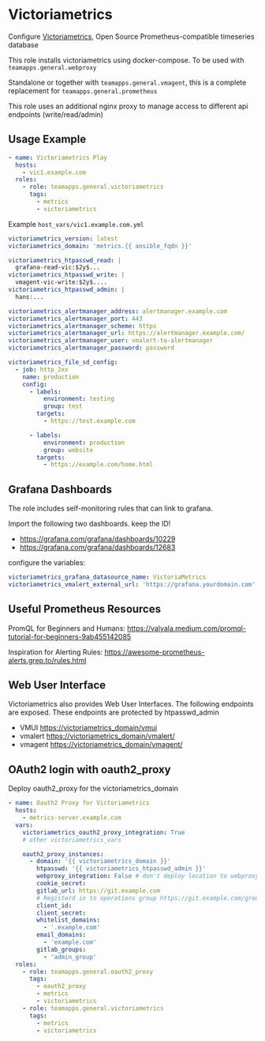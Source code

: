 # Victoriametrics

Configure [Victoriametrics](https://victoriametrics.com/), Open Source Prometheus-compatible timeseries database

This role installs victoriametrics using docker-compose. To be used with `teamapps.general.webproxy`

Standalone  or together with `teamapps.general.vmagent`, this is a complete replacement for `teamapps.general.prometheus`

This role uses an additional nginx proxy to manage access to different api endpoints (write/read/admin)

## Usage Example

~~~yaml
- name: Victoriametrics Play
  hosts:
    - vic1.example.com
  roles:
    - role: teamapps.general.victoriametrics
      tags:
        - metrics
        - victoriametrics
~~~

Example `host_vars/vic1.example.com.yml`

~~~yaml
victoriametrics_version: latest
victoriametrics_domain: 'metrics.{{ ansible_fqdn }}'

victoriametrics_htpasswd_read: |
  grafana-read-vic:$2y$...
victoriametrics_htpasswd_write: |
  vmagent-vic-write:$2y$....
victoriametrics_htpasswd_admin: |
  hans:...

victoriametrics_alertmanager_address: alertmanager.example.com
victoriametrics_alertmanager_port: 443
victoriametrics_alertmanager_scheme: https
victoriametrics_alertmanager_url: https://alertmanager.example.com/
victoriametrics_alertmanager_user: vmalert-to-alertmanager
victoriametrics_alertmanager_password: password

victoriametrics_file_sd_config:
  - job: http_2xx
    name: production
    config:
      - labels:
          environment: testing
          group: test
        targets:
          - https://test.example.com

      - labels:
          environment: production
          group: website
        targets:
          - https://example.com/home.html

~~~

## Grafana Dashboards

The role includes self-monitoring rules that can link to grafana.

Import the following two dashboards. keep the ID!

* <https://grafana.com/grafana/dashboards/10229>
* <https://grafana.com/grafana/dashboards/12683>

configure the variables:

~~~yaml
victoriametrics_grafana_datasource_name: VictoriaMetrics
victoriametrics_vmalert_external_url: 'https://grafana.yourdomain.com'
~~~

## Useful Prometheus Resources

PromQL for Beginners and Humans:  https://valyala.medium.com/promql-tutorial-for-beginners-9ab455142085

Inspiration for Alerting Rules: https://awesome-prometheus-alerts.grep.to/rules.html

## Web User Interface

Victoriametrics also provides Web User Interfaces. The following endpoints are exposed. These endpoints are protected by htpasswd_admin

* VMUI <https://victoriametrics_domain/vmui>
* vmalert <https://victoriametrics_domain/vmalert/>
* vmagent <https://victoriametrics_domain/vmagent/>

## OAuth2 login with oauth2_proxy

Deploy oauth2_proxy for the victoriametrics_domain


~~~yaml
- name: Oauth2 Proxy for Victoriametrics
  hosts:
    - metrics-server.example.com
  vars:
    victoriametrics_oauth2_proxy_integration: True
    # other victoriametrics_vars

    oauth2_proxy_instances:
      - domain: '{{ victoriametrics_domain }}'
        htpasswd: '{{ victoriametrics_htpasswd_admin }}'
        webproxy_integration: False # don't deploy location to webproxy, as authentication is done in separate authproxy nginx
        cookie_secret:
        gitlab_url: https://git.example.com
        # Registerd in to operations group https://git.example.com/groups/operations/-/settings/applications
        client_id:
        client_secret:
        whitelist_domains:
          - '.example.com'
        email_domains:
          - 'example.com'
        gitlab_groups:
          - 'admin_group'
  roles:
    - role: teamapps.general.oauth2_proxy
      tags:
        - oauth2_proxy
        - metrics
        - victoriametrics
    - role: teamapps.general.victoriametrics
      tags:
        - metrics
        - victoriametrics
~~~
